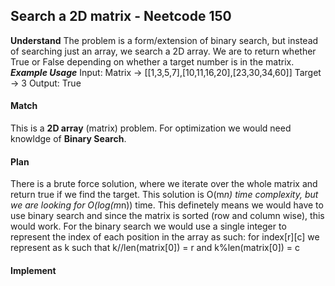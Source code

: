 ## Search a 2D matrix - Neetcode 150
**Understand**
The problem is a form/extension of binary search, but instead of searching just an array, we search a 2D array. We are to return whether True or False depending on whether a target number is in the matrix.
***Example Usage***
Input: Matrix -> [[1,3,5,7],[10,11,16,20],[23,30,34,60]] Target -> 3
Output: True

#### Match
This is a **2D array** (matrix) problem. For optimization we would need knowldge of **Binary Search**.

#### Plan
There is a brute force solution, where we iterate over the whole matrix and return true if we find the target. This solution is O(m*n) time complexity, but we are looking for O(log(m*n)) time.
This definetely means we would have to use binary search and since the matrix is sorted (row and column wise), this would work.
For the binary search we would use a single integer to represent the index of each position in the array as such:
for index[r][c] we represent as k such that k//len(matrix[0]) = r and k%len(matrix[0]) = c

#### Implement

